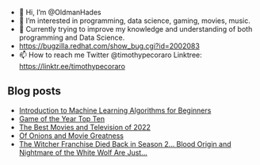 - 👋 Hi, I’m @OldmanHades
- 👀 I’m interested in programming, data science, gaming, movies, music.
- 🌱 Currently trying to improve my knowledge and understanding of both programming and Data Science.
- https://bugzilla.redhat.com/show_bug.cgi?id=2002083
- 📫 How to reach me Twitter @timothypecoraro
Linktree: https://linktr.ee/timothypecoraro

## Blog posts
<!-- BLOG-POST-LIST:START -->
- [Introduction to Machine Learning Algorithms for Beginners](https://medium.com/@timothypecoraro/introduction-to-machine-learning-algorithms-for-beginners-8464c7d79704?source=rss-5097f5c9b801------2)
- [Game of the Year Top Ten](https://medium.com/@timothypecoraro/game-of-the-year-top-ten-3602769b245d?source=rss-5097f5c9b801------2)
- [The Best Movies and Television of 2022](https://medium.com/@timothypecoraro/the-best-movies-and-television-of-2022-1266cbf4d9cc?source=rss-5097f5c9b801------2)
- [Of Onions and Movie Greatness](https://medium.com/@timothypecoraro/of-onions-and-movie-greatness-6946f4686494?source=rss-5097f5c9b801------2)
- [The Witcher Franchise Died Back in Season 2… Blood Origin and Nightmare of the White Wolf Are Just…](https://medium.com/@timothypecoraro/the-witcher-franchise-died-back-in-season-2-blood-origin-and-nightmare-of-the-white-wolf-are-just-fee9c89651df?source=rss-5097f5c9b801------2)
<!-- BLOG-POST-LIST:END -->
